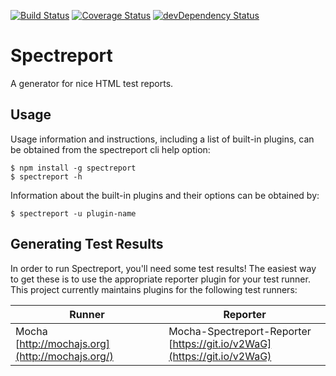 [![Build Status](https://travis-ci.org/jj4th/spectreport.svg?branch=master)](https://travis-ci.org/jj4th/spectreport) [![Coverage Status](https://coveralls.io/repos/github/jj4th/spectreport/badge.svg?branch=master)](https://coveralls.io/github/jj4th/spectreport?branch=master) [![devDependency Status](https://david-dm.org/jj4th/spectreport/dev-status.svg)](https://david-dm.org/jj4th/spectreport#info=devDependencies)

Spectreport
===========

A generator for nice HTML test reports.

## Usage ##
Usage information and instructions, including a list of built-in plugins, can be obtained from the spectreport cli help option:

```shell
$ npm install -g spectreport
$ spectreport -h
```

Information about the built-in plugins and their options can be obtained by:

```shell
$ spectreport -u plugin-name
```

## Generating Test Results ##
In order to run Spectreport, you'll need some test results!  The easiest way to get these is to use the appropriate reporter plugin for your test runner.  This project currently maintains plugins for the following test runners:

| Runner | Reporter |
| --- | --- |
| Mocha <br> [http://mochajs.org](http://mochajs.org/) | Mocha-Spectreport-Reporter <br> [https://git.io/v2WaG](https://git.io/v2WaG) |



